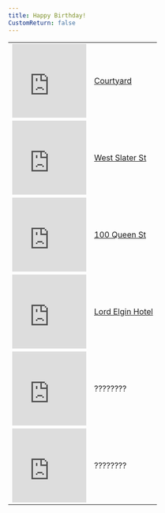 ```yaml
---
title: Happy Birthday!
CustomReturn: false
---
```


<style type="text/css">
 table.center {
    margin-left: auto;
    margin-right: auto;
}
</style>

<div style="text-align:center">
 <!-- tables, don't @ me -->
 <table class="center" id="Locations">
  
 <!-- Location 1 -->
 <tr>
   <td>
     <iframe src="https://www.google.com/maps/embed?pb=!1m18!1m12!1m3!1d700.163800528273!2d-75.70044787073107!3d45.41629209869377!2m3!1f0!2f0!3f0!3m2!1i1024!2i768!4f13.1!3m3!1m2!1s0x4cce04533ab0e2a1%3A0x6232e403b95327e1!2sHudson+Park!5e0!3m2!1sen!2sca!4v1535945770886" width="150" height="150" frameborder="0" style="border:0" allowfullscreen></iframe>
   </td>
  <td><a href="p1.html">Courtyard</a></td>
 </tr>
 <tr>
  <td colspan="2" style="display: none;" id="p1done">
  </td>
 </tr>
  
 <!-- Location 2 -->
 <tr>
   <td>
     <iframe src="https://www.google.com/maps/embed?pb=!1m18!1m12!1m3!1d2355.113567163806!2d-75.71041348972295!3d45.41502971732082!2m3!1f0!2f0!3f0!3m2!1i1024!2i768!4f13.1!3m3!1m2!1s0x0%3A0x0!2zNDXCsDI0JzU0LjEiTiA3NcKwNDInMzIuNCJX!5e0!3m2!1sen!2sca!4v1535958471165" width="150" height="150" frameborder="0" style="border:0" allowfullscreen></iframe>
   </td>
  <td><a href="p2.html">West Slater St</a></td>
 </tr>
 <tr>
  <td colspan="2" style="display: none;" id="p2done">
  </td>
 </tr>
  
 <!-- Location 3 -->
 <tr>
   <td>
     <iframe src="https://www.google.com/maps/embed?pb=!1m18!1m12!1m3!1d700.0799086026825!2d-75.69821317077718!3d45.42183699869379!2m3!1f0!2f0!3f0!3m2!1i1024!2i768!4f13.1!3m3!1m2!1s0x0%3A0x0!2zNDXCsDI1JzE4LjYiTiA3NcKwNDEnNTEuNiJX!5e0!3m2!1sen!2sca!4v1535960761311" width="150" height="150" frameborder="0" style="border:0" allowfullscreen></iframe>
   </td>
   <td><a href="p3.html">100 Queen St</a></td>
 </tr>
 <tr>
  <td colspan="2" style="display: none;" id="p3done">
  </td>
 </tr>
 
 <!-- Location 4 -->
 <tr>
   <td>
     <iframe src="https://www.google.com/maps/embed?pb=!1m18!1m12!1m3!1d1400.2014100661684!2d-75.69486736082969!3d45.42138061564148!2m3!1f0!2f0!3f0!3m2!1i1024!2i768!4f13.1!3m3!1m2!1s0x4cce05aa7df41401%3A0x68e9ea08d2d22227!2sLord+Elgin+Hotel!5e0!3m2!1sen!2sca!4v1535961142934" width="150" height="150" frameborder="0" style="border:0" allowfullscreen></iframe>
   </td>
   <td><a href="p4.html">Lord Elgin Hotel</a></td>
 </tr>
 <tr>
  <td colspan="2" style="display: none;" id="p4done">
  </td>
 </tr>
 
 <!-- Location 5 -->
 <tr>
   <td>
   <iframe src="https://www.google.com/maps/embed?pb=!1m18!1m12!1m3!1d5600.058970304034!2d-75.69556477394848!3d45.42890696640194!2m3!1f0!2f0!3f0!3m2!1i1024!2i768!4f13.1!3m3!1m2!1s0x4cce050261d6c9c7%3A0xc02283c07a3b83a2!2sByward+Market%2C+Ottawa%2C+ON!5e0!3m2!1sen!2sca!4v1535962820422" width="150" height="150" frameborder="0" style="border:0" allowfullscreen></iframe>
   </td>
  <td>????????</td>
 </tr>
 <tr>
  <td colspan="2" style="display: none;" id="p5done">
  </td>
 </tr>
 
  <!-- Location 6 -->
 <tr style="border-bottom: thin solid">
   <td>
    <iframe src="https://www.google.com/maps/embed?pb=!1m14!1m8!1m3!1d4709.771942272401!2d-75.7154249762528!3d45.4204868323815!3m2!1i1024!2i768!4f13.1!3m3!1m2!1s0x4cce0459a4bf3019%3A0xe68447b5e699b78!2sVictoria+Island%2C+Ottawa%2C+ON!5e0!3m2!1sen!2sca!4v1535962783978" width="150" height="150" frameborder="0" style="border:0" allowfullscreen></iframe>
   </td>
  <td>????????</td>
 </tr>
 <tr>
  <td colspan="2" style="display: none;" id="p6done">
  </td>
 </tr>
  
 </table>
</div>

<style>
.mycenter {
    text-align:center;
}
</style>

<script src = "/7571101397556063/htools.js"></script>
<script>
  function getCookie(cname) {
      var name = cname + "=";
      var ca = document.cookie.split(';');
      for(var i = 0; i < ca.length; i++) {
          var c = ca[i];
          while (c.charAt(0) == ' ') {
              c = c.substring(1);
          }
          if (c.indexOf(name) == 0) {
              return c.substring(name.length, c.length);
          }
      }
      return "";
  }
  
  function lazyHash(InString) {
      var hash = 5381;
      for(var i = 0; i < InString.length; i++)
      {
         hash = hash*33 + InString.charCodeAt(i);
      }
      return hash;
  }
  
  function CheckForFinished(Cookie, CheckValue, TableRow, EncodedMessage) {
     var loc_cookie = getCookie(Cookie);
     if (lazyHash(loc_cookie)  == CheckValue)
     {
       document.getElementById(TableRow).style.display = "table-cell";
       document.getElementById(TableRow).colspan = "2";
       document.getElementById(TableRow).innerHTML = A_Decode(EncodedMessage);
     }
  }

  CheckForFinished("loc1_SecondAnswerCookie", 7571710509952919,    "p1done", "QAtbtgtgaz,,p4yhrrp4ujqzyhtbp4wsgbp4EDqzrryhwstb..");
  CheckForFinished("loc2_SecondAnswerCookie", 8245356102421490000, "p2done", "WS''yhp4hnqaazjmumqahnynjmtgp4qzujrvp4umtbujtbfvazjmgb");
  CheckForFinished("loc3_SecondAnswerCookie", 8246959407606339000, "p3done", "WS''yhp4ectgtbqqtbfvp4qzgbp4qatbtgtg");
  CheckForFinished("loc4_SecondAnswerCookie", 8246957399872469000, "p4done", "🍑🍑");
  CheckForFinished("loc5_SecondAnswerCookie", 8247122917860826000, "p5done", "YHtbgbgbqzumtbp4##55");
  CheckForFinished("loc6_SecondAnswerCookie", 8244727662634403000, "p6done", "YHtbgbgbqzumtbp4##66");
</script>
